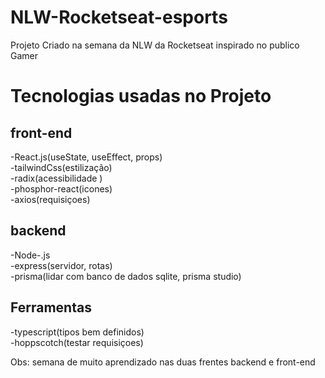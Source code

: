 # NLW-Rocketseat-esports
Projeto Criado na semana da NLW da Rocketseat inspirado no publico Gamer

# Tecnologias usadas no Projeto

## front-end
-React.js(useState, useEffect, props) <br>
-tailwindCss(estilização) <br>
-radix(acessibilidade ) <br>
-phosphor-react(icones) <br>
-axios(requisiçoes) <br>

## backend 
-Node-.js <br>
-express(servidor, rotas) <br>
-prisma(lidar com banco de dados sqlite, prisma studio) <br>

## Ferramentas 
-typescript(tipos bem definidos) <br>
-hoppscotch(testar requisiçoes) <br>

Obs: semana de muito aprendizado nas duas frentes
backend e front-end

